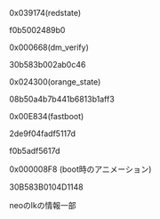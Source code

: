 0x039174(redstate)

f0b5002489b0


0x000668(dm_verify)

30b583b002ab0c46


0x024300(orange_state)

08b50a4b7b441b6813b1aff3


0x00E834(fastboot)

2de9f04fadf5117d

f0b5adf5617d

0x000008F8 (boot時のアニメーション)

30B583B0104D1148



neoのlkの情報一部
